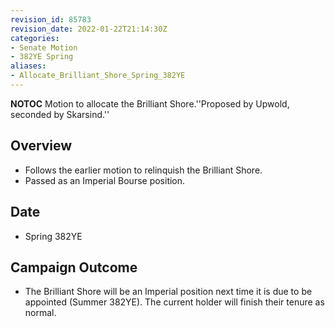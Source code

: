 ```yaml
---
revision_id: 85783
revision_date: 2022-01-22T21:14:30Z
categories:
- Senate Motion
- 382YE Spring
aliases:
- Allocate_Brilliant_Shore_Spring_382YE
---
```



__NOTOC__
Motion to allocate the Brilliant Shore.''Proposed by Upwold, seconded by Skarsind.''
## Overview
* Follows the earlier motion to relinquish the Brilliant Shore.
* Passed as an Imperial Bourse position.
## Date
* Spring 382YE
## Campaign Outcome
* The Brilliant Shore will be an Imperial position next time it is due to be appointed (Summer 382YE). The current holder will finish their tenure as normal.